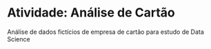 # Atividade: Análise de Cartão
Análise de dados fictícios de empresa de cartão para estudo de Data Science
